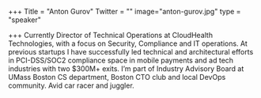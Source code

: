 +++
Title = "Anton Gurov"
Twitter = ""
image="anton-gurov.jpg"
type = "speaker"

+++
Currently Director of Technical Operations at CloudHealth Technologies, with a focus on Security, Compliance and IT operations. At previous startups I have successfully led technical and architectural efforts in PCI-DSS/SOC2 compliance space in mobile payments and ad tech industries with two $300M+ exits. I’m part of Industry Advisory Board at UMass Boston CS department, Boston CTO club and local DevOps community. Avid car racer and juggler.


